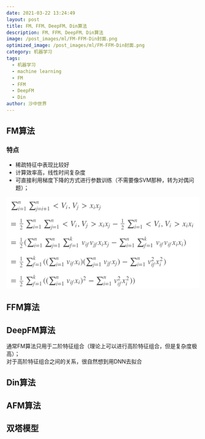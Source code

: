 ```yaml
---
date: 2021-03-22 13:24:49
layout: post
title: FM、FFM、DeepFM、Din算法
description: FM、FFM、DeepFM、Din算法
image: /post_images/ml/FM-FFM-Din封面.png
optimized_image: /post_images/ml/FM-FFM-Din封面.png
category: 机器学习
tags:
  - 机器学习
  - machine learning
  - FM
  - FFM
  - DeepFM
  - Din
author: 沙中世界
---
```


## FM算法
### 特点
- 稀疏特征中表现比较好
- 计算效率高，线性时间复杂度
- 可直接利用梯度下降的方式进行参数训练（不需要像SVM那种，转为对偶问题）；

![FM优化逻辑](/my_docs/ml/images/28-1.png)

## FFM算法

## DeepFM算法
通常FM算法只用于二阶特征组合（理论上可以进行高阶特征组合，但是复杂度极高）；<br>
对于高阶特征组合之间的关系，很自然想到用DNN去拟合

## Din算法

## AFM算法

## 双塔模型
